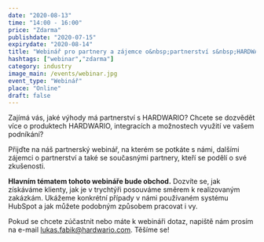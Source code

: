 ```yaml
---
date: "2020-08-13"
time: "14:00 - 16:00"
price: "Zdarma"
publishdate: "2020-07-15"
expirydate: "2020-08-14"
title: "Webinář pro partnery a zájemce o&nbsp;partnerství s&nbsp;HARDWARIO "
hashtags: ["webinar","zdarma"]
category: industry
image_main: /events/webinar.jpg
event_type: "Webinář"
place: "Online"
draft: false
---
```


Zajímá vás, jaké výhody má partnerství s HARDWARIO? Chcete se dozvědět více o produktech HARDWARIO, integracích a možnostech využití ve vašem podníkání?

Přijďte na náš partnerský webinář, na kterém se potkáte s námi, dalšími zájemci o partnerství a také se současnými partnery, kteří se podělí o své zkušenosti.

**Hlavním tématem tohoto webináře bude obchod.** Dozvíte se, jak získáváme klienty, jak je v trychtýři posouváme směrem k realizovaným zakázkám. Ukážeme konkrétní případy v námi používaném systému HubSpot a jak můžete podobným způsobem pracovat i vy.

Pokud se chcete zúčastnit nebo máte k webináři dotaz, napiště nám prosím na e-mail [lukas.fabik@hardwario.com](mailto:lukas.fabik@hardwario.com). Těšíme se!
